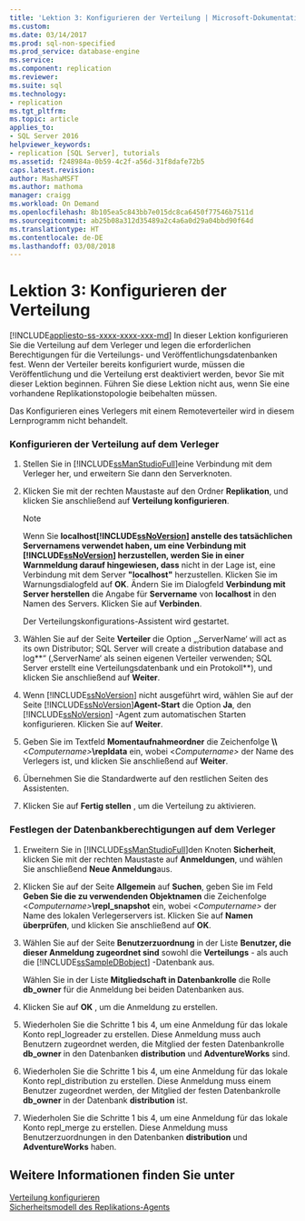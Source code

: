 ```yaml
---
title: 'Lektion 3: Konfigurieren der Verteilung | Microsoft-Dokumentation'
ms.custom: 
ms.date: 03/14/2017
ms.prod: sql-non-specified
ms.prod_service: database-engine
ms.service: 
ms.component: replication
ms.reviewer: 
ms.suite: sql
ms.technology:
- replication
ms.tgt_pltfrm: 
ms.topic: article
applies_to:
- SQL Server 2016
helpviewer_keywords:
- replication [SQL Server], tutorials
ms.assetid: f248984a-0b59-4c2f-a56d-31f8dafe72b5
caps.latest.revision: 
author: MashaMSFT
ms.author: mathoma
manager: craigg
ms.workload: On Demand
ms.openlocfilehash: 8b105ea5c843bb7e015dc8ca6450f77546b7511d
ms.sourcegitcommit: ab25b08a312d35489a2c4a6a0d29a04bbd90f64d
ms.translationtype: HT
ms.contentlocale: de-DE
ms.lasthandoff: 03/08/2018
---
```

# <a name="lesson-3-configuring-distribution"></a>Lektion 3: Konfigurieren der Verteilung
[!INCLUDE[appliesto-ss-xxxx-xxxx-xxx-md](../../includes/appliesto-ss-xxxx-xxxx-xxx-md.md)]
In dieser Lektion konfigurieren Sie die Verteilung auf dem Verleger und legen die erforderlichen Berechtigungen für die Verteilungs- und Veröffentlichungsdatenbanken fest. Wenn der Verteiler bereits konfiguriert wurde, müssen die Veröffentlichung und die Verteilung erst deaktiviert werden, bevor Sie mit dieser Lektion beginnen. Führen Sie diese Lektion nicht aus, wenn Sie eine vorhandene Replikationstopologie beibehalten müssen.  
  
Das Konfigurieren eines Verlegers mit einem Remoteverteiler wird in diesem Lernprogramm nicht behandelt.  
  
### <a name="configuring-distribution-at-the-publisher"></a>Konfigurieren der Verteilung auf dem Verleger  
  
1.  Stellen Sie in [!INCLUDE[ssManStudioFull](../../includes/ssmanstudiofull-md.md)]eine Verbindung mit dem Verleger her, und erweitern Sie dann den Serverknoten.  
  
2.  Klicken Sie mit der rechten Maustaste auf den Ordner **Replikation**, und klicken Sie anschließend auf **Verteilung konfigurieren**.  
  
    > [!NOTE]  
    > Wenn Sie **localhost[!INCLUDE[ssNoVersion](../../includes/ssnoversion-md.md)] anstelle des tatsächlichen Servernamens verwendet haben, um eine Verbindung mit [!INCLUDE[ssNoVersion](../../includes/ssnoversion-md.md)] herzustellen, werden Sie in einer Warnmeldung darauf hingewiesen, dass**  nicht in der Lage ist, eine Verbindung mit dem Server **"localhost"** herzustellen. Klicken Sie im Warnungsdialogfeld auf **OK**. Ändern Sie im Dialogfeld **Verbindung mit Server herstellen** die Angabe für **Servername** von **localhost** in den Namen des Servers. Klicken Sie auf **Verbinden**.  
  
    Der Verteilungskonfigurations-Assistent wird gestartet.  
  
3.  Wählen Sie auf der Seite **Verteiler** die Option „‚ServerName‘ will act as its own Distributor; SQL Server will create a distribution database and log**“ (‚ServerName‘ als seinen eigenen Verteiler verwenden; SQL Server erstellt eine Verteilungsdatenbank und ein Protokoll**), und klicken Sie anschließend auf **Weiter**.  
  
4.  Wenn [!INCLUDE[ssNoVersion](../../includes/ssnoversion-md.md)] nicht ausgeführt wird, wählen Sie auf der Seite [!INCLUDE[ssNoVersion](../../includes/ssnoversion-md.md)]**Agent-Start** die Option **Ja**, den [!INCLUDE[ssNoVersion](../../includes/ssnoversion-md.md)] -Agent zum automatischen Starten konfigurieren. Klicken Sie auf **Weiter**.  
  
5.  Geben Sie im Textfeld **Momentaufnahmeordner** die Zeichenfolge **\\\\**\<*Computername>***\repldata** ein, wobei \<*Computername>* der Name des Verlegers ist, und klicken Sie anschließend auf **Weiter**.  
  
6.  Übernehmen Sie die Standardwerte auf den restlichen Seiten des Assistenten.  
  
7.  Klicken Sie auf **Fertig stellen** , um die Verteilung zu aktivieren.  
  
### <a name="setting-database-permissions-at-the-publisher"></a>Festlegen der Datenbankberechtigungen auf dem Verleger  
  
1.  Erweitern Sie in [!INCLUDE[ssManStudioFull](../../includes/ssmanstudiofull-md.md)]den Knoten **Sicherheit**, klicken Sie mit der rechten Maustaste auf **Anmeldungen**, und wählen Sie anschließend **Neue Anmeldung**aus.  
  
2.  Klicken Sie auf der Seite **Allgemein** auf **Suchen**, geben Sie im Feld **Geben Sie die zu verwendenden Objektnamen** die Zeichenfolge \<*Computername>***\repl_snapshot** ein, wobei \<*Computername>* der Name des lokalen Verlegerservers ist. Klicken Sie auf **Namen überprüfen**, und klicken Sie anschließend auf **OK**.  
  
3.  Wählen Sie auf der Seite **Benutzerzuordnung** in der Liste **Benutzer, die dieser Anmeldung zugeordnet sind** sowohl die **Verteilungs** - als auch die [!INCLUDE[ssSampleDBobject](../../includes/sssampledbobject-md.md)] -Datenbank aus.  
  
    Wählen Sie in der Liste **Mitgliedschaft in Datenbankrolle** die Rolle **db_owner** für die Anmeldung bei beiden Datenbanken aus.  
  
4.  Klicken Sie auf **OK** , um die Anmeldung zu erstellen.  
  
5.  Wiederholen Sie die Schritte 1 bis 4, um eine Anmeldung für das lokale Konto repl_logreader zu erstellen. Diese Anmeldung muss auch Benutzern zugeordnet werden, die Mitglied der festen Datenbankrolle **db_owner** in den Datenbanken **distribution** und **AdventureWorks** sind.  
  
6.  Wiederholen Sie die Schritte 1 bis 4, um eine Anmeldung für das lokale Konto repl_distribution zu erstellen. Diese Anmeldung muss einem Benutzer zugeordnet werden, der Mitglied der festen Datenbankrolle **db_owner** in der Datenbank **distribution** ist.  
  
7.  Wiederholen Sie die Schritte 1 bis 4, um eine Anmeldung für das lokale Konto repl_merge zu erstellen. Diese Anmeldung muss Benutzerzuordnungen in den Datenbanken **distribution** und **AdventureWorks** haben.  
  
## <a name="see-also"></a>Weitere Informationen finden Sie unter  
[Verteilung konfigurieren](../../relational-databases/replication/configure-distribution.md)  
[Sicherheitsmodell des Replikations-Agents](../../relational-databases/replication/security/replication-agent-security-model.md)  
  
  
  
